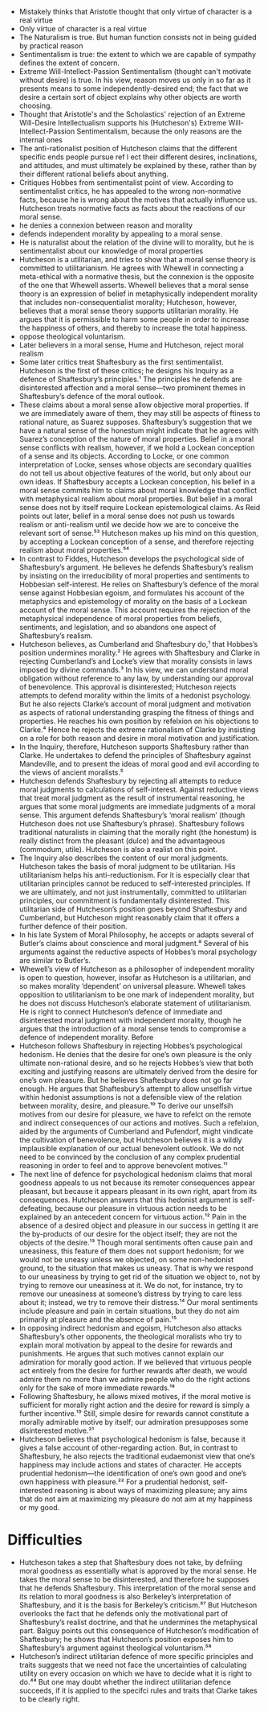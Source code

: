 - Mistakely thinks that Aristotle thought that only virtue of character is a real virtue
- Only virtue of character is a real virtue
- The Naturalism is true. But human function consists not in being guided by practical reason
- Sentimentalism is true: the extent to which we are capable of sympathy defines the extent of concern.
- Extreme Will-Intellect-Passion Sentimentalism (thought can't motivate without desire) is true. In his view, reason moves us only in so far as it presents means to some independently-desired end; the fact that we desire a certain sort of object explains why other objects are worth choosing.
- Thought that Aristotle's and the Scholastics' rejection of an Extreme Will-Desire Intellectualism supports his (Hutcheson's) Extreme Will-Intellect-Passion Sentimentalism, because the only reasons are the internal ones
- The anti-rationalist position of Hutcheson claims that the different specific ends people pursue ref l ect their different desires, inclinations, and attitudes, and must ultimately be explained by these, rather than by their different rational beliefs about anything.
- Critiques Hobbes from sentimentalist point of view. According to sentimentalist critics, he has appealed to the wrong non-normative facts, because he is wrong about the motives that actually influence us. Hutcheson treats normative facts as facts about the reactions of our moral sense. 
- he denies a connexion between reason and morality
- defends independent morality by appealing to a moral sense. 
- He is naturalist about the relation of the divine will to morality, but he is sentimentalist about our knowledge of moral properties
- Hutcheson is a utilitarian, and tries to show that a moral sense theory is committed to utilitarianism. He agrees with Whewell in connecting a meta-ethical with a normative thesis, but the connexion is the opposite of the one that Whewell asserts. Whewell believes that a moral sense theory is an expression of belief in metaphysically independent morality that includes non-consequentialist morality; Hutcheson, however, believes that a moral sense theory supports utilitarian morality. He argues that it is permissible to harm some people in order to increase the happiness of others, and thereby to increase the total happiness.
- oppose theological voluntarism. 
- Later believers in a moral sense, Hume and Hutcheson, reject moral realism
- Some later critics treat Shaftesbury as the first sentimentalist. Hutcheson is the first of these critics; he designs his Inquiry as a defence of Shaftesbury’s principles.¹ The principles he defends are disinterested affection and a moral sense—two prominent themes in Shaftesbury’s defence of the moral outlook. 
- These claims about a moral sense allow objective moral properties. If we are immediately aware of them, they may still be aspects of ftiness to rational nature, as Suarez supposes. Shaftesbury’s suggestion that we have a natural sense of the honestum might indicate that he agrees with Suarez’s conception of the nature of moral properties. Belief in a moral sense conflicts with realism, however, if we hold a Lockean conception of a sense and its objects. According to Locke, or one common interpretation of Locke, senses whose objects are secondary qualities do not tell us about objective features of the world, but only about our own ideas. If Shaftesbury accepts a Lockean conception, his belief in a moral sense commits him to claims about moral knowledge that conflict with metaphysical realism about moral properties. But belief in a moral sense does not by itself require Lockean epistemological claims. As Reid points out later, belief in a moral sense does not push us towards realism or anti-realism until we decide how we are to conceive the relevant sort of sense.⁵³ Hutcheson makes up his mind on this question, by accepting a Lockean conception of a sense, and therefore rejecting realism about moral properties.⁵⁴
- In contrast to Fiddes, Hutcheson develops the psychological side of Shaftesbury’s argument. He believes he defends Shaftesbury’s realism by insisting on the irreducibility of moral properties and sentiments to Hobbesian self-interest. He relies on Shaftesbury’s defence of the moral sense against Hobbesian egoism, and formulates his account of the metaphysics and epistemology of morality on the basis of a Lockean account of the moral sense. This account requires the rejection of the metaphysical independence of moral properties from beliefs, sentiments, and legislation, and so abandons one aspect of Shaftesbury’s realism. 
- Hutcheson believes, as Cumberland and Shaftesbury do,¹ that Hobbes’s position undermines morality.² He agrees with Shaftesbury and Clarke in rejecting Cumberland’s and Locke’s view that morality consists in laws imposed by divine commands.³ In his view, we can understand moral obligation without reference to any law, by understanding our approval of benevolence. This approval is disinterested; Hutcheson rejects attempts to defend morality within the limits of a hedonist psychology. But he also rejects Clarke’s account of moral judgment and motivation as aspects of rational understanding grasping the fitness of things and properties. He reaches his own position by refelxion on his objections to Clarke.⁴ Hence he rejects the extreme rationalism of Clarke by insisting on a role for both reason and desire in moral motivation and justification. 
- In the Inquiry, therefore, Hutcheson supports Shaftesbury rather than Clarke. He undertakes to defend the principles of Shaftesbury against Mandeville, and to present the ideas of moral good and evil according to the views of ancient moralists.⁵
- Hutcheson defends Shaftesbury by rejecting all attempts to reduce moral judgments to calculations of self-interest. Against reductive views that treat moral judgment as the result of instrumental reasoning, he argues that some moral judgments are immediate judgments of a moral sense. This argument defends Shaftesbury’s ‘moral realism’ (though Hutcheson does not use Shaftesbury’s phrase). Shaftesbury follows traditional naturalists in claiming that the morally right (the honestum) is really distinct from the pleasant (dulce) and the advantageous (commodum, utile). Hutcheson is also a realist on this point. 
- The Inquiry also describes the content of our moral judgments. Hutcheson takes the basis of moral judgment to be utilitarian. His utilitarianism helps his anti-reductionism. For it is especially clear that utilitarian principles cannot be reduced to self-interested principles. If we are ultimately, and not just instrumentally, committed to utilitarian principles, our commitment is fundamentally disinterested. This utilitarian side of Hutcheson’s position goes beyond Shaftesbury and Cumberland, but Hutcheson might reasonably claim that it offers a further defence of their position. 
- In his late System of Moral Philosophy, he accepts or adapts several of Butler’s claims about conscience and moral judgment.⁸ Several of his arguments against the reductive aspects of Hobbes’s moral psychology are similar to Butler’s.
- Whewell’s view of Hutcheson as a philosopher of independent morality is open to question, however, insofar as Hutcheson is a utilitarian, and so makes morality ‘dependent’ on universal pleasure. Whewell takes opposition to utilitarianism to be one mark of independent morality, but he does not discuss Hutcheson’s elaborate statement of utilitarianism. He is right to connect Hutcheson’s defence of immediate and disinterested moral judgment with independent morality, though he argues that the introduction of a moral sense tends to compromise a defence of independent morality. Before
- Hutcheson follows Shaftesbury in rejecting Hobbes’s psychological hedonism. He denies that the desire for one’s own pleasure is the only ultimate non-rational desire, and so he rejects Hobbes’s view that both exciting and justifying reasons are ultimately derived from the desire for one’s own pleasure. But he believes Shaftesbury does not go far enough. He argues that Shaftesbury’s attempt to allow unselfish virtue within hedonist assumptions is not a defensible view of the relation between morality, desire, and pleasure.¹⁰ To derive our unselfsih motives from our desire for pleasure, we have to refelct on the remote and indirect consequences of our actions and motives. Such a refelxion, aided by the arguments of Cumberland and Pufendorf, might vindicate the cultivation of benevolence, but Hutcheson believes it is a wildly implausible explanation of our actual benevolent outlook. We do not need to be convinced by the conclusion of any complex prudential reasoning in order to feel and to approve benevolent motives.¹¹ 
- The next line of defence for psychological hedonism claims that moral goodness appeals to us not because its remoter consequences appear pleasant, but because it appears pleasant in its own right, apart from its consequences. Hutcheson answers that this hedonist argument is self-defeating, because our pleasure in virtuous action needs to be explained by an antecedent concern for virtuous action.¹² Pain in the absence of a desired object and pleasure in our success in getting it are the by-products of our desire for the object itself; they are not the objects of the desire.¹³ Though moral sentiments often cause pain and uneasiness, this feature of them does not support hedonism; for we would not be uneasy unless we objected, on some non-hedonist ground, to the situation that makes us uneasy. That is why we respond to our uneasiness by trying to get rid of the situation we object to, not by trying to remove our uneasiness at it. We do not, for instance, try to remove our uneasiness at someone’s distress by trying to care less about it; instead, we try to remove their distress.¹⁴ Our moral sentiments include pleasure and pain in certain situations, but they do not aim primarily at pleasure and the absence of pain.¹⁵ 
- In opposing indirect hedonism and egoism, Hutcheson also attacks Shaftesbury’s other opponents, the theological moralists who try to explain moral motivation by appeal to the desire for rewards and punishments. He argues that such motives cannot explain our admiration for morally good action. If we believed that virtuous people act entirely from the desire for further rewards after death, we would admire them no more than we admire people who do the right actions only for the sake of more immediate rewards.¹⁸ 
- Following Shaftesbury, he allows mixed motives, if the moral motive is sufficient for morally right action and the desire for reward is simply a further incentive.¹⁹ Still, simple desire for rewards cannot constitute a morally admirable motive by itself; our admiration presupposes some disinterested motive.²¹ 
- Hutcheson believes that psychological hedonism is false, because it gives a false account of other-regarding action. But, in contrast to Shaftesbury, he also rejects the traditional eudaemonist view that one’s happiness may include actions and states of character. He accepts prudential hedonism—the identification of one’s own good and one’s own happiness with pleasure.²² For a prudential hedonist, self-interested reasoning is about ways of maximizing pleasure; any aims that do not aim at maximizing my pleasure do not aim at my happiness or my good. 




#                  Difficulties

- Hutcheson takes a step that Shaftesbury does not take, by defniing moral goodness as essentially what is approved by the moral sense. He takes the moral sense to be disinterested, and therefore he supposes that he defends Shaftesbury. This interpretation of the moral sense and its relation to moral goodness is also Berkeley’s interpretation of Shaftesbury, and it is the basis for Berkeley’s criticism.⁵⁷ But Hutcheson overlooks the fact that he defends only the motivational part of Shaftesbury’s realist doctrine, and that he undermines the metaphysical part. Balguy points out this consequence of Hutcheson’s modification of Shaftesbury; he shows that Hutcheson’s position exposes him to Shaftesbury’s argument against theological voluntarism.⁵⁸ 
- Hutcheson’s indirect utilitarian defence of more specific principles and traits suggests that we need not face the uncertainties of calculating utility on every occasion on which we have to decide what it is right to do.⁴⁴ But one may doubt whether the indirect utilitarian defence succeeds, if it is applied to the specifci rules and traits that Clarke takes to be clearly right. 